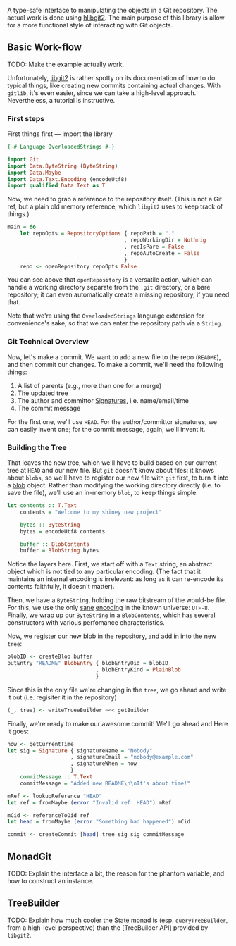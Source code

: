 A type-safe interface to manipulating the objects in a Git repository.  The
actual work is done using [hlibgit2].  The main purpose of this library is
allow for a more functional style of interacting with Git objects.

[hlibgit2]: https://github.com/jwiegley/gitlib/tree/master/hlibgit2

Basic Work-flow
--------------
TODO: Make the example actually work.

Unfortunately, [libgit2] is rather spotty on its documentation of how to
do typical things, like creating new commits containing actual changes.
With `gitlib`, it's even easier, since we can take a high-level
approach. Nevertheless, a tutorial is instructive.

[libgit2]: https://libgit2.github.com

### First steps

First things first&nbsp;&mdash; import the library

```haskell
{-# Language OverloadedStrings #-}

import Git
import Data.ByteString (ByteString)
import Data.Maybe
import Data.Text.Encoding (encodeUtf8)
import qualified Data.Text as T
```

Now, we need to grab a reference to the repository itself. (This is
not a Git ref, but a plain old memory reference, which `libgit2` uses to
keep track of things.)

```haskell
main = do
    let repoOpts = RepositoryOptions { repoPath = "."
                                     , repoWorkingDir = Nothnig
                                     , reoIsPare = False
                                     , repoAutoCreate = False
                                     }
    repo <- openRepository repoOpts False
```

You can see above that `openRepository` is a versatile action, which
can handle a working directory separate from the `.git` directory, or a
bare repository; it can even automatically create a missing repository,
if you need that.

Note that we're using the `OverloadedStrings` language extension for
convenience's sake, so that we can enter the repository path via a
`String`.

### Git Technical Overview

Now, let's make a commit.
We want to add a new file to the repo (`README`), and then commit our
changes.  To make a commit, we'll need the following things:

1. A list of parents (e.g., more than one for a merge)
2. The updated tree
3. The author and committor [Signatures], i.e. name/email/time
4. The commit message

For the first one, we'll use `HEAD`. For the author/committor
signatures, we can easily invent one; for the commit message, again,
we'll invent it.

### Building the Tree

That leaves the new tree, which we'll have to build based on our current
tree at `HEAD` and our new file. But `git` doesn't know about files: it
knows about `blobs`, so we'll have to register our new file with `git`
first, to turn it into a [blob] object. Rather than modifying the
working directory directly (i.e. to save the file), we'll use an
in-memory `blob`, to keep things simple.

[blob]: https://github.com/jwiegley/gitlib/tree/master/gitlib/Git/Types.hs#L168
[Signatures]: https://github.com/jwiegley/gitlib/tree/master/gitlib/Git/Types.hs#L253

```haskell
let contents :: T.Text
    contents = "Welcome to my shiney new project"

    bytes :: ByteString
    bytes = encodeUtf8 contents

    buffer :: BlobContents
    buffer = BlobString bytes
```

Notice the layers here. First, we start off with a `Text` string,
an abstract object which is not tied to any particular encoding.
(The fact that it maintains an internal encoding is irrelevant: as
long as it can re-encode its contents faithfully, it doesn't matter).

Then, we have a `ByteString`, holding the raw bitstream of the
would-be file. For this, we use the only [sane] [encoding] in the
known universe: `UTF-8`. Finally, we wrap up our `ByteString` in a
`BlobContents`, which has several constructors with various
perfomance characteristics.

[sane]: http://utf8everywhere.org
[encoding]: http://htmlpurifier.org/docs/enduser-utf8.html#whyutf8

Now, we register our new blob in the repository, and add in into the
new `tree`:

```haskell
blobID <- createBlob buffer
putEntry "README" BlobEntry { blobEntryOid = blobID
                            , blobEntryKind = PlainBlob
                            }
```

Since this is the only file we're changing in the `tree`, we go
ahead and write it out (i.e. regisiter it in the repository)

```haskell
(_, tree) <- writeTrueeBuilder =<< getBuilder
```

Finally, we're ready to make our awesome commit! We'll go ahead and
Here it goes:

```haskell
now <- getCurrentTime
let sig = Signature { signatureName = "Nobody"
                    , signatureEmail = "nobody@example.com"
                    , signatureWhen = now
                    }
    commitMessage :: T.Text
    commitMessage = "Added new README\n\nIt's about time!"

mRef <- lookupReference "HEAD"
let ref = fromMaybe (error "Invalid ref: HEAD") mRef

mCid <- referenceToOid ref
let head = fromMaybe (error "Something bad happened") mCid

commit <- createCommit [head] tree sig sig commitMessage
```

MonadGit
--------
TODO: Explain the interface a bit, the reason for the phantom variable,
and how to construct an instance.

TreeBuilder
-----------
TODO: Explain how much cooler the State monad is (esp.
`queryTreeBuilder`, from a high-level perspective) than the
[TreeBuilder API] provided by `libgit2`.

[API]: http://libgit2.github.com/docs/guides/101-samples/#trees_treebuilder
